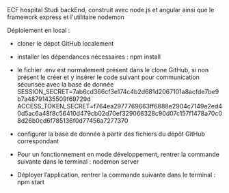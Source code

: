 ECF hospital Studi backEnd, construit avec node.js et angular ainsi que le framework express et l'utilitaire nodemon


Déploiement en local :
- cloner le dépot GitHub localement

- installer les dépendances nécessaires : npm install

- le fichier .env est normalement présent dans le clone GitHub, si non présent le créer et y insérer le code suivant pour communication sécurisée avec la base de donnée
SESSION_SECRET=7ab6cd366cf3e174c4b2d681d2067101a8acfde7be9b7a48791435509f69729d  
ACCESS_TOKEN_SECRET=f764ea2977769663ff6888e2904c7149e2ed40d5ac6a48f8c56410d479cb02d70ef329066328c90d07c157f1478a70c08d26b0cd6f785136f0d77456a7277370

- configurer la base de donnée à partir des fichiers du dépôt GitHub correspondant

- Pour un fonctionnement en mode développement, rentrer la commande suivante dans le terminal : nodemon server

- Déployer l’application, rentrer la commande suivante dans le terminal : npm start
